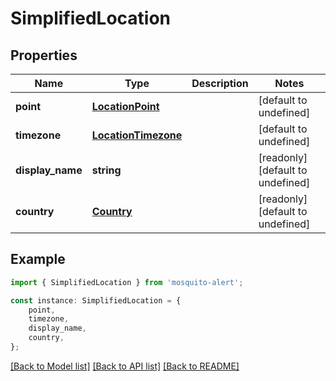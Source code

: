 # SimplifiedLocation


## Properties

Name | Type | Description | Notes
------------ | ------------- | ------------- | -------------
**point** | [**LocationPoint**](LocationPoint.md) |  | [default to undefined]
**timezone** | [**LocationTimezone**](LocationTimezone.md) |  | [default to undefined]
**display_name** | **string** |  | [readonly] [default to undefined]
**country** | [**Country**](Country.md) |  | [readonly] [default to undefined]

## Example

```typescript
import { SimplifiedLocation } from 'mosquito-alert';

const instance: SimplifiedLocation = {
    point,
    timezone,
    display_name,
    country,
};
```

[[Back to Model list]](../README.md#documentation-for-models) [[Back to API list]](../README.md#documentation-for-api-endpoints) [[Back to README]](../README.md)
